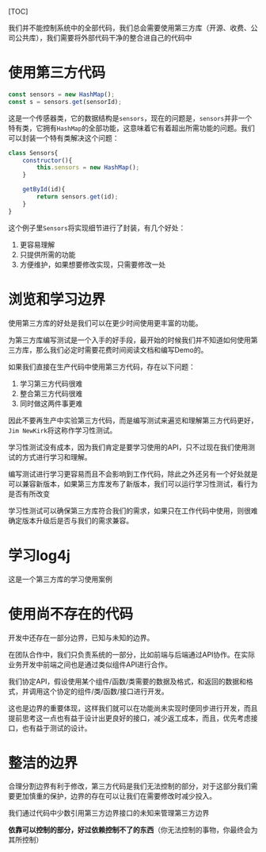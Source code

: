 [TOC]

我们并不能控制系统中的全部代码，我们总会需要使用第三方库（开源、收费、公司公共库），我们需要将外部代码干净的整合进自己的代码中

# 使用第三方代码
```js
const sensors = new HashMap();
const s = sensors.get(sensorId);
```
这是一个传感器类，它的数据结构是`sensors`，现在的问题是，`sensors`并非一个特有类，它拥有`HashMap`的全部功能，这意味着它有着超出所需功能的问题。我们可以封装一个特有类解决这个问题：
```js
class Sensors{
    constructor(){
        this.sensors = new HashMap();
    }

    getById(id){
        return sensors.get(id);
    }
}
```
这个例子里`Sensors`将实现细节进行了封装，有几个好处：
1. 更容易理解
2. 只提供所需的功能
3. 方便维护，如果想要修改实现，只需要修改一处

# 浏览和学习边界
使用第三方库的好处是我们可以在更少时间使用更丰富的功能。

为第三方库编写测试是一个入手的好手段，最开始的时候我们并不知道如何使用第三方库，那么我们必定时需要花费时间阅读文档和编写Demo的。

如果我们直接在生产代码中使用第三方代码，存在以下问题：
1. 学习第三方代码很难
2. 整合第三方代码很难
3. 同时做这两件事更难

因此不要再生产中实验第三方代码，而是编写测试来遍览和理解第三方代码更好，`Jim NewKirk`将这称作学习性测试。

学习性测试没有成本，因为我们肯定是要学习使用的API，只不过现在我们使用测试的方式进行学习和理解。

编写测试进行学习更容易而且不会影响到工作代码，除此之外还另有一个好处就是可以兼容新版本，如果第三方库发布了新版本，我们可以运行学习性测试，看行为是否有所改变

学习性测试可以确保第三方库符合我们的需求，如果只在工作代码中使用，则很难确定版本升级后是否与我们的需求兼容。

# 学习log4j
这是一个第三方库的学习使用案例

# 使用尚不存在的代码
开发中还存在一部分边界，已知与未知的边界。

在团队合作中，我们只负责系统的一部分，比如前端与后端通过API协作。在实际业务开发中前端之间也是通过类似组件API进行合作。

我们协定API，假设使用某个组件/函数/类需要的数据及格式，和返回的数据和格式，并调用这个协定的组件/类/函数/接口进行开发。

这也是边界的重要体现，这样我们就可以在功能尚未实现时便同步进行开发，而且提前思考这一点也有益于设计出更良好的接口，减少返工成本，而且，优先考虑接口，也有益于测试的设计。

# 整洁的边界
合理分割边界有利于修改，第三方代码是我们无法控制的部分，对于这部分我们需要更加慎重的保护，边界的存在可以让我们在需要修改时减少投入。

我们通过代码中少数引用第三方边界接口的未知来管理第三方边界

**依靠可以控制的部分，好过依赖控制不了的东西**（你无法控制的事物，你最终会为其所控制）